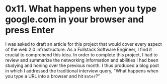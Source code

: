 # 0x11. What happens when you type google.com in your browser and press Enter
I was asked to draft an article for this project that would cover every aspect of the web 2.0 infrastructure. As a Fullstack Software Engineer, I find it crucial to comprehend this idea. In order to complete this project, I had to review and summarize the networking information and abilities I had been studying and honing over the previous month. I thus produced a blog post in which I addressed the traditional interview query, "What happens when you type a URL into a browser and hit `Enter`?"
